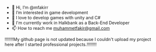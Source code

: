 - 👋 Hi, I’m @mfakirr
- 👀 I’m interested in game development
- 🌱 I love to develop games with unity and C#
- 👋 I'm currently work in Halkbank as a Back-End Developer
- 📫 How to reach me muhammetfakir@gmail.com

!!!!!!!My github page is not updated because I couldn't upload my project here after I started professional projects.!!!!!!!!

<!---
mfakirr/mfakirr is a ✨ special ✨ repository because its `README.md` (this file) appears on your GitHub profile.
You can click the Preview link to take a look at your changes.
--->
